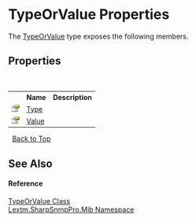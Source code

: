 # TypeOrValue Properties
 

The <a href="T_Lextm_SharpSnmpPro_Mib_TypeOrValue">TypeOrValue</a> type exposes the following members.


## Properties
&nbsp;<table><tr><th></th><th>Name</th><th>Description</th></tr><tr><td>![Public property](media/pubproperty.gif "Public property")</td><td><a href="P_Lextm_SharpSnmpPro_Mib_TypeOrValue_Type">Type</a></td><td /></tr><tr><td>![Public property](media/pubproperty.gif "Public property")</td><td><a href="P_Lextm_SharpSnmpPro_Mib_TypeOrValue_Value">Value</a></td><td /></tr></table>&nbsp;
<a href="#typeorvalue-properties">Back to Top</a>

## See Also


#### Reference
<a href="T_Lextm_SharpSnmpPro_Mib_TypeOrValue">TypeOrValue Class</a><br /><a href="N_Lextm_SharpSnmpPro_Mib">Lextm.SharpSnmpPro.Mib Namespace</a><br />